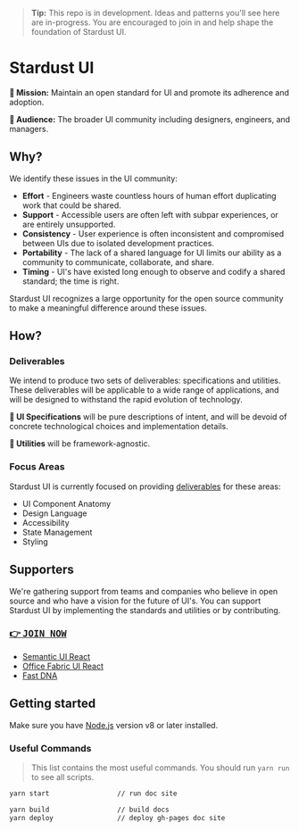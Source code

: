 > **Tip:** This repo is in development. Ideas and patterns you'll see here are in-progress. You are encouraged to join in and help shape the foundation of Stardust UI.

# Stardust UI

**:rocket: Mission:** Maintain an open standard for UI and promote its adherence and adoption.

**:busts_in_silhouette: Audience:** The broader UI community including designers, engineers, and managers.

## Why?

We identify these issues in the UI community:

- **Effort** - Engineers waste countless hours of human effort duplicating work that could be shared.
- **Support** - Accessible users are often left with subpar experiences, or are entirely unsupported.
- **Consistency** - User experience is often inconsistent and compromised between UIs due to isolated development practices.
- **Portability** - The lack of a shared language for UI limits our ability as a community to communicate, collaborate, and share.
- **Timing** - UI's have existed long enough to observe and codify a shared standard; the time is right.

Stardust UI recognizes a large opportunity for the open source community to make a meaningful difference around these issues.

## How?

### Deliverables

We intend to produce two sets of deliverables: specifications and utilities. These deliverables will be applicable to a wide range of applications, and will be designed to withstand the rapid evolution of technology.

**:scroll: UI Specifications** will be pure descriptions of intent, and will be devoid of concrete technological choices and implementation details.

**:wrench: Utilities** will be framework-agnostic.

### Focus Areas

Stardust UI is currently focused on providing [deliverables](#deliverables) for these areas:

- UI Component Anatomy
- Design Language
- Accessibility
- State Management
- Styling

## Supporters

We're gathering support from teams and companies who believe in open source and who have a vision for the future of UI's. You can support Stardust UI by implementing the standards and utilities or by contributing.

### [:point_right: <kbd>JOIN NOW</kbd>][1]

- [Semantic UI React](https://github.com/Semantic-Org/Semantic-UI-React)
- [Office Fabric UI React](https://github.com/OfficeDev/office-ui-fabric-react)
- [Fast DNA](https://github.com/Microsoft/fast-dna)

## Getting started

Make sure you have [Node.js][2] version v8 or later installed.

### Useful Commands

> This list contains the most useful commands. You should run `yarn run` to see all scripts.

```sh
yarn start                 // run doc site

yarn build                 // build docs
yarn deploy                // deploy gh-pages doc site
```

<!-- A Pre-filled issue template to join -->

[1]: https://github.com/stardust-ui/specifications/issues/new?title=Request%20to%20join&body=%3CWelcome!%20We%27d%20love%20to%20hear%20about%20you,%20your%20team,%20and%20your%20goals...%3E
[2]: https://nodejs.org/
